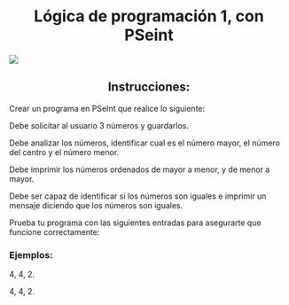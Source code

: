 <h1 align="center">Lógica de programación 1, con PSeint</h1>
<img src="https://pensamientoideal.files.wordpress.com/2014/06/pseint-logo.png" align="center">

 <p align="left">
   
   </p>

<h2 align="center">Instrucciones:</h2>

<p>Crear un programa en PSeInt que realice lo siguiente:<br></p>
<p></p>Debe solicitar al usuario 3 números y guardarlos.<br></p>
<p>Debe analizar los números, identificar cual es el número mayor, el número del centro y el número menor.<br></p>
<p>Debe imprimir los números ordenados de mayor a menor, y de menor a mayor.<br></p>
<p>Debe ser capaz de identificar si los números son iguales e imprimir un mensaje diciendo que los números son iguales.<br></p>
<p>Prueba tu programa con las siguientes entradas para asegurarte que funcione correctamente:<br></p>

<h3>Ejemplos: <br></h3>
<p>4, 4, 2.</p>
<p>4, 4, 2.</p>
